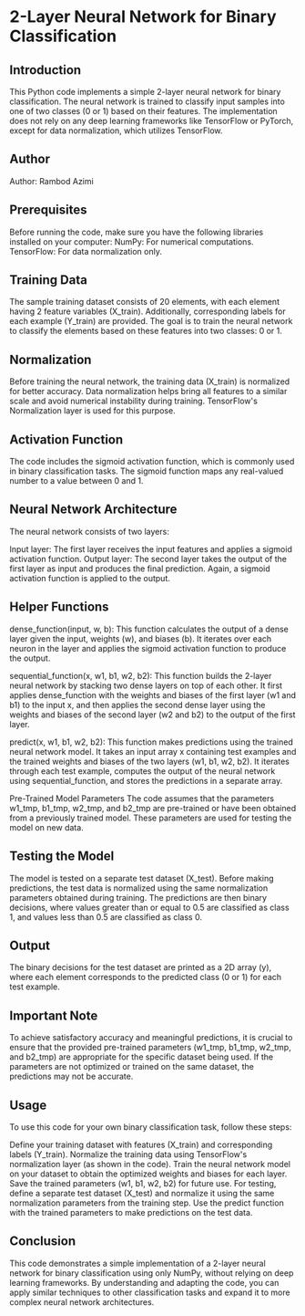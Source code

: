 # 2-Layer Neural Network for Binary Classification

## Introduction
This Python code implements a simple 2-layer neural network for binary classification. The neural network is trained to classify input samples into one of two classes (0 or 1) based on their features. The implementation does not rely on any deep learning frameworks like TensorFlow or PyTorch, except for data normalization, which utilizes TensorFlow.

## Author
Author: Rambod Azimi

## Prerequisites
Before running the code, make sure you have the following libraries installed on your computer:
NumPy: For numerical computations.
TensorFlow: For data normalization only.

## Training Data
The sample training dataset consists of 20 elements, with each element having 2 feature variables (X_train). Additionally, corresponding labels for each example (Y_train) are provided. The goal is to train the neural network to classify the elements based on these features into two classes: 0 or 1.

## Normalization
Before training the neural network, the training data (X_train) is normalized for better accuracy. Data normalization helps bring all features to a similar scale and avoid numerical instability during training. TensorFlow's Normalization layer is used for this purpose.

## Activation Function
The code includes the sigmoid activation function, which is commonly used in binary classification tasks. The sigmoid function maps any real-valued number to a value between 0 and 1.

## Neural Network Architecture
The neural network consists of two layers:

Input layer: The first layer receives the input features and applies a sigmoid activation function.
Output layer: The second layer takes the output of the first layer as input and produces the final prediction. Again, a sigmoid activation function is applied to the output.

## Helper Functions
dense_function(input, w, b): This function calculates the output of a dense layer given the input, weights (w), and biases (b). It iterates over each neuron in the layer and applies the sigmoid activation function to produce the output.

sequential_function(x, w1, b1, w2, b2): This function builds the 2-layer neural network by stacking two dense layers on top of each other. It first applies dense_function with the weights and biases of the first layer (w1 and b1) to the input x, and then applies the second dense layer using the weights and biases of the second layer (w2 and b2) to the output of the first layer.

predict(x, w1, b1, w2, b2): This function makes predictions using the trained neural network model. It takes an input array x containing test examples and the trained weights and biases of the two layers (w1, b1, w2, b2). It iterates through each test example, computes the output of the neural network using sequential_function, and stores the predictions in a separate array.

Pre-Trained Model Parameters
The code assumes that the parameters w1_tmp, b1_tmp, w2_tmp, and b2_tmp are pre-trained or have been obtained from a previously trained model. These parameters are used for testing the model on new data.

## Testing the Model
The model is tested on a separate test dataset (X_test). Before making predictions, the test data is normalized using the same normalization parameters obtained during training. The predictions are then binary decisions, where values greater than or equal to 0.5 are classified as class 1, and values less than 0.5 are classified as class 0.

## Output
The binary decisions for the test dataset are printed as a 2D array (y), where each element corresponds to the predicted class (0 or 1) for each test example.

## Important Note
To achieve satisfactory accuracy and meaningful predictions, it is crucial to ensure that the provided pre-trained parameters (w1_tmp, b1_tmp, w2_tmp, and b2_tmp) are appropriate for the specific dataset being used. If the parameters are not optimized or trained on the same dataset, the predictions may not be accurate.

## Usage
To use this code for your own binary classification task, follow these steps:

Define your training dataset with features (X_train) and corresponding labels (Y_train).
Normalize the training data using TensorFlow's normalization layer (as shown in the code).
Train the neural network model on your dataset to obtain the optimized weights and biases for each layer.
Save the trained parameters (w1, b1, w2, b2) for future use.
For testing, define a separate test dataset (X_test) and normalize it using the same normalization parameters from the training step.
Use the predict function with the trained parameters to make predictions on the test data.

## Conclusion
This code demonstrates a simple implementation of a 2-layer neural network for binary classification using only NumPy, without relying on deep learning frameworks. By understanding and adapting the code, you can apply similar techniques to other classification tasks and expand it to more complex neural network architectures.
